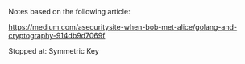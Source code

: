 Notes based on the following article:

https://medium.com/asecuritysite-when-bob-met-alice/golang-and-cryptography-914db9d7069f


Stopped at:
Symmetric Key
